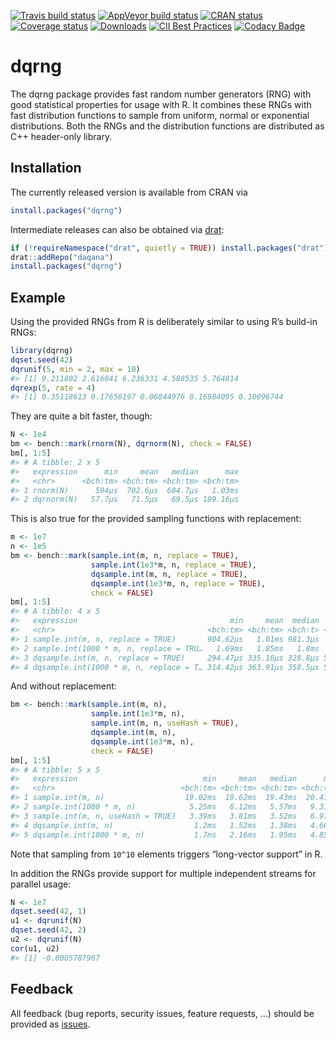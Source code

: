 
<!-- README.md is generated from README.Rmd. Please edit that file -->

[![Travis build
status](https://travis-ci.org/daqana/dqrng.svg?branch=master)](https://travis-ci.org/daqana/dqrng)
[![AppVeyor build
status](https://ci.appveyor.com/api/projects/status/github/daqana/dqrng?branch=master&svg=true)](https://ci.appveyor.com/project/rstub/dqrng)
[![CRAN
status](https://www.r-pkg.org/badges/version/dqrng)](https://cran.r-project.org/package=dqrng)
[![Coverage
status](https://codecov.io/gh/daqana/dqrng/branch/master/graph/badge.svg)](https://codecov.io/github/daqana/dqrng?branch=master)
[![Downloads](http://cranlogs.r-pkg.org/badges/dqrng?color=brightgreen)](http://www.r-pkg.org/pkg/dqrng)
[![CII Best
Practices](https://bestpractices.coreinfrastructure.org/projects/2157/badge)](https://bestpractices.coreinfrastructure.org/projects/2157)
[![Codacy
Badge](https://api.codacy.com/project/badge/Grade/cc38be1f5900415a84010acd9ef85ce1)](https://www.codacy.com/app/rstub/dqrng?utm_source=github.com&utm_medium=referral&utm_content=daqana/dqrng&utm_campaign=Badge_Grade)

# dqrng

The dqrng package provides fast random number generators (RNG) with good
statistical properties for usage with R. It combines these RNGs with
fast distribution functions to sample from uniform, normal or
exponential distributions. Both the RNGs and the distribution functions
are distributed as C++ header-only library.

## Installation

The currently released version is available from CRAN via

``` r
install.packages("dqrng")
```

Intermediate releases can also be obtained via
[drat](https://cran.r-project.org/package=drat):

``` r
if (!requireNamespace("drat", quietly = TRUE)) install.packages("drat")
drat::addRepo("daqana")
install.packages("dqrng")
```

## Example

Using the provided RNGs from R is deliberately similar to using R’s
build-in RNGs:

``` r
library(dqrng)
dqset.seed(42)
dqrunif(5, min = 2, max = 10)
#> [1] 9.211802 2.616041 6.236331 4.588535 5.764814
dqrexp(5, rate = 4)
#> [1] 0.35118613 0.17656197 0.06844976 0.16984095 0.10096744
```

They are quite a bit faster, though:

``` r
N <- 1e4
bm <- bench::mark(rnorm(N), dqrnorm(N), check = FALSE)
bm[, 1:5]
#> # A tibble: 2 x 5
#>   expression      min     mean   median      max
#>   <chr>      <bch:tm> <bch:tm> <bch:tm> <bch:tm>
#> 1 rnorm(N)      594µs  702.6µs  684.7µs   1.03ms
#> 2 dqrnorm(N)   57.7µs   71.5µs   69.5µs 189.16µs
```

This is also true for the provided sampling functions with replacement:

``` r
m <- 1e7
n <- 1e5
bm <- bench::mark(sample.int(m, n, replace = TRUE),
                  sample.int(1e3*m, n, replace = TRUE),
                  dqsample.int(m, n, replace = TRUE),
                  dqsample.int(1e3*m, n, replace = TRUE),
                  check = FALSE)
bm[, 1:5]
#> # A tibble: 4 x 5
#>   expression                                  min     mean  median      max
#>   <chr>                                  <bch:tm> <bch:tm> <bch:t> <bch:tm>
#> 1 sample.int(m, n, replace = TRUE)       904.62µs   1.01ms 981.3µs   1.81ms
#> 2 sample.int(1000 * m, n, replace = TRU…   1.69ms   1.85ms   1.8ms   2.75ms
#> 3 dqsample.int(m, n, replace = TRUE)     294.47µs 335.16µs 328.8µs 514.47µs
#> 4 dqsample.int(1000 * m, n, replace = T… 314.42µs 363.91µs 358.5µs 568.85µs
```

And without replacement:

``` r
bm <- bench::mark(sample.int(m, n),
                  sample.int(1e3*m, n),
                  sample.int(m, n, useHash = TRUE),
                  dqsample.int(m, n),
                  dqsample.int(1e3*m, n),
                  check = FALSE)
bm[, 1:5]
#> # A tibble: 5 x 5
#>   expression                            min     mean   median      max
#>   <chr>                            <bch:tm> <bch:tm> <bch:tm> <bch:tm>
#> 1 sample.int(m, n)                  19.02ms  19.62ms  19.43ms  20.41ms
#> 2 sample.int(1000 * m, n)            5.25ms   6.12ms   5.57ms   9.31ms
#> 3 sample.int(m, n, useHash = TRUE)   3.39ms   3.81ms   3.52ms   6.97ms
#> 4 dqsample.int(m, n)                  1.2ms   1.52ms   1.38ms   4.66ms
#> 5 dqsample.int(1000 * m, n)           1.7ms   2.16ms   1.95ms   4.85ms
```

Note that sampling from `10^10` elements triggers “long-vector support”
in R.

In addition the RNGs provide support for multiple independent streams
for parallel usage:

``` r
N <- 1e7
dqset.seed(42, 1)
u1 <- dqrunif(N)
dqset.seed(42, 2)
u2 <- dqrunif(N)
cor(u1, u2)
#> [1] -0.0005787967
```

## Feedback

All feedback (bug reports, security issues, feature requests, …) should
be provided as [issues](https://github.com/daqana/dqrng/issues).

